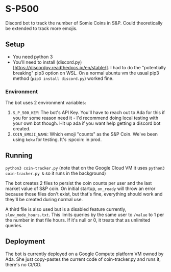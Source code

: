 # S-P500
Discord bot to track the number of Somie Coins in S&P. Could theoretically be extended to track more emojis.

## Setup
- You need python 3
- You'll need to install (discord.py)[https://discordpy.readthedocs.io/en/stable/]. I had to do the "potentially breaking" pip3 option on WSL. On a normal ubuntu vm the usual pip3 method (`pip3 install discord.py`) worked fine.

### Environment
The bot uses 2 environment variables:
1. `S_P_500_KEY`: The bot's API Key. You'll have to reach out to Ada for this if you for some reason need it - I'd recommend doing local testing with your own bot though. Hit up ada if you want help getting a discord bot created.
2. `COIN_EMOJI_NAME`: Which emoji "counts" as the S&P Coin. We've been using `kekw` for testing. It's :spcoin: in prod.

## Running
`python3 coin-tracker.py` (note that on the Google Cloud VM it uses `python3 coin-tracker.py &` so it runs in the background)

The bot creates 2 files to persist the coin counts per user and the last market value of S&P coin. On initial startup, `on_ready` will throw an error because those files don't exist, but that's fine, everything should work and they'll be created during normal use.

A third file is also used but is a disabled feature currently, `slow_mode_hours.txt`. This limits queries by the same user to `/value` to 1 per the number in that file hours. If it's null or 0, it treats that as unlimited queries.

## Deployment
The bot is currently deployed on a Google Compute platform VM owned by Ada. She just copy-pastes the current code of coin-tracker.py and runs it, there's no CI/CD.
